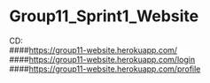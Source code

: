 # Group11_Sprint1_Website
CD:  
####https://group11-website.herokuapp.com/  
####https://group11-website.herokuapp.com/login  
####https://group11-website.herokuapp.com/profile  
